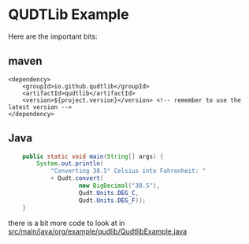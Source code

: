 # QUDTLib Example

Here are the important bits:

## maven
```
<dependency>
	<groupId>io.github.qudtlib</groupId>
	<artifactId>qudtlib</artifactId>
	<version>${project.version}</version> <!-- remember to use the latest version -->
</dependency>
```

## Java
```java
    public static void main(String[] args) {
        System.out.println(
            "Converting 38.5° Celsius into Fahrenheit: " 
            + Qudt.convert(
                    new BigDecimal("38.5"), 
                    Qudt.Units.DEG_C, 
                    Qudt.Units.DEG_F));
    }
```
there is a bit more code to look at in [src/main/java/org/example/qudlib/QudtlibExample.java](src/main/java/org/example/qudlib/QudtlibExample.java)
